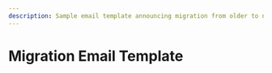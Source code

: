 ```yaml
---
description: Sample email template announcing migration from older to newer APIs
---
```


# Migration Email Template

